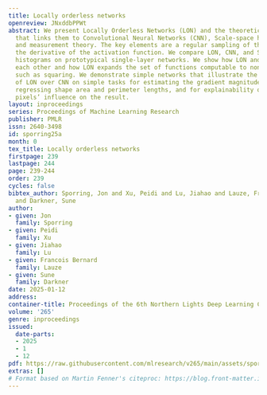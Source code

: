 ```yaml
---
title: Locally orderless networks
openreview: JNxddbPPWt
abstract: We present Locally Orderless Networks (LON) and the theoretical foundation
  that links them to Convolutional Neural Networks (CNN), Scale-space histograms,
  and measurement theory. The key elements are a regular sampling of the bias and
  the derivative of the activation function. We compare LON, CNN, and Scale-space
  histograms on prototypical single-layer networks. We show how LON and CNN can emulate
  each other and how LON expands the set of functions computable to non-linear functions
  such as squaring. We demonstrate simple networks that illustrate the improved performance
  of LON over CNN on simple tasks for estimating the gradient magnitude squared, for
  regressing shape area and perimeter lengths, and for explainability of individual
  pixels’ influence on the result.
layout: inproceedings
series: Proceedings of Machine Learning Research
publisher: PMLR
issn: 2640-3498
id: sporring25a
month: 0
tex_title: Locally orderless networks
firstpage: 239
lastpage: 244
page: 239-244
order: 239
cycles: false
bibtex_author: Sporring, Jon and Xu, Peidi and Lu, Jiahao and Lauze, Francois Bernard
  and Darkner, Sune
author:
- given: Jon
  family: Sporring
- given: Peidi
  family: Xu
- given: Jiahao
  family: Lu
- given: Francois Bernard
  family: Lauze
- given: Sune
  family: Darkner
date: 2025-01-12
address:
container-title: Proceedings of the 6th Northern Lights Deep Learning Conference (NLDL)
volume: '265'
genre: inproceedings
issued:
  date-parts:
  - 2025
  - 1
  - 12
pdf: https://raw.githubusercontent.com/mlresearch/v265/main/assets/sporring25a/sporring25a.pdf
extras: []
# Format based on Martin Fenner's citeproc: https://blog.front-matter.io/posts/citeproc-yaml-for-bibliographies/
---
```

